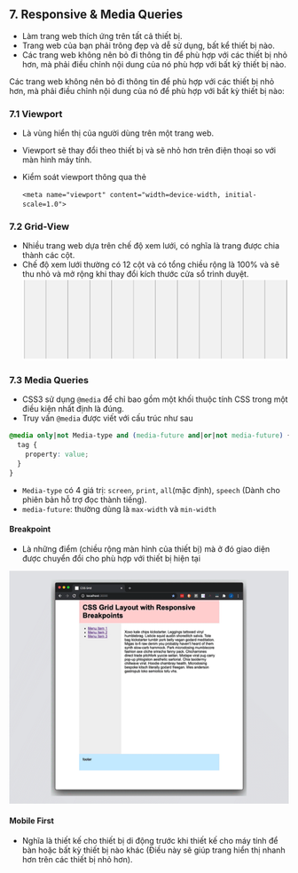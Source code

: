 ## 7. Responsive & Media Queries

- Làm trang web thích ứng trên tất cả thiết bị.
- Trang web của bạn phải trông đẹp và dễ sử dụng, bất kể thiết bị nào.
- Các trang web không nên bỏ đi thông tin để phù hợp với các thiết bị nhỏ hơn, mà phải điều chỉnh nội dung của nó phù hợp với bất kỳ thiết bị nào.

Các trang web không nên bỏ đi thông tin để phù hợp với các thiết bị nhỏ hơn, mà phải điều chỉnh nội dung của nó để phù hợp với bất kỳ thiết bị nào:

### 7.1 Viewport

- Là vùng hiển thị của người dùng trên một trang web.
- Viewport sẽ thay đổi theo thiết bị và sẽ nhỏ hơn trên điện thoại so với màn hình máy tính.
- Kiểm soát viewport thông qua thẻ

  `<meta name="viewport" content="width=device-width, initial-scale=1.0">`

### 7.2 Grid-View

- Nhiều trang web dựa trên chế độ xem lưới, có nghĩa là trang được chia thành các cột.
- Chế độ xem lưới thường có 12 cột và có tổng chiều rộng là 100% và sẽ thu nhỏ và mở rộng khi thay đổi kích thước cửa sổ trình duyệt.
  ![grid-view](./imgHTML/Grid-View.png)

### 7.3 Media Queries

- CSS3 sử dụng `@media` để chỉ bao gồm một khối thuộc tính CSS trong một điều kiện nhất định là đúng.
- Truy vấn `@media` được viết với cấu trúc như sau

```css
@media only|not Media-type and (media-future and|or|not media-future) {
  tag {
    property: value;
  }
}
```

- `Media-type` có 4 giá trị: `screen`, `print`, `all`(mặc định), `speech` (Dành cho phiên bản hỗ trợ đọc thành tiếng).
- `media-future`: thường dùng là `max-width` và `min-width`

#### Breakpoint

- Là những điểm (chiều rộng màn hình của thiết bị) mà ở đó giao diện được chuyển đổi cho phù hợp với thiết bị hiện tại

![breakpoint](./imgHTML/breakpoint.gif)

#### Mobile First

- Nghĩa là thiết kế cho thiết bị di động trước khi thiết kế cho máy tính để bàn hoặc bất kỳ thiết bị nào khác (Điều này sẽ giúp trang hiển thị nhanh hơn trên các thiết bị nhỏ hơn).

